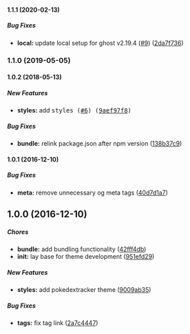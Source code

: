 #### 1.1.1 (2020-02-13)

##### Bug Fixes

* **local:**  update local setup for ghost v2.19.4 ([#9](https://github.com/pokedextracker/ghost-theme/pull/9)) ([2da7f736](https://github.com/pokedextracker/ghost-theme/commit/2da7f7362b58e81d3a0d2f005ba1d0aa1aa5606f))

### 1.1.0 (2019-05-05)

#### 1.0.2 (2018-05-13)

##### New Features

* **styles:**  add <kbd> styles ([#6](https://github.com/pokedextracker/ghost-theme/pull/6)) ([9aef97f8](https://github.com/pokedextracker/ghost-theme/commit/9aef97f84ec5034252000e5cfebb55835d7f5d19))

##### Bug Fixes

* **bundle:**  relink package.json after npm version ([138b37c9](https://github.com/pokedextracker/ghost-theme/commit/138b37c987ea65bfe912f9e6c627f42b2d42ff12))

#### 1.0.1 (2016-12-10)

##### Bug Fixes

* **meta:** remove unnecessary og meta tags ([40d7d1a7](https://github.com/pokedextracker/ghost-theme/commit/40d7d1a7c8452e1e0522849c5b66130d077aae3d))

## 1.0.0 (2016-12-10)

##### Chores

* **bundle:** add bundling functionality ([42fff4db](https://github.com/pokedextracker/ghost-theme/commit/42fff4db4740bc1e866dda6b82171674d0aa2667))
* **init:** lay base for theme development ([951efd29](https://github.com/pokedextracker/ghost-theme/commit/951efd29d00789b055446b8748ce9c0790e8c38d))

##### New Features

* **styles:** add pokedextracker theme ([9009ab35](https://github.com/pokedextracker/ghost-theme/commit/9009ab35d11e0838051b3624e8de8ac6aab18fd6))

##### Bug Fixes

* **tags:** fix tag link ([2a7c4447](https://github.com/pokedextracker/ghost-theme/commit/2a7c4447e8d1a0ef12afd07d7fb9a79463381449))

